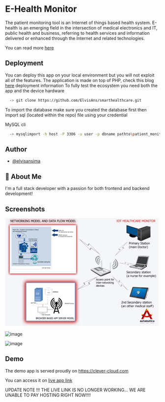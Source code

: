 
# E-Health Monitor

The patient monitoring tool is an Internet of things based health system. E-health is an
emerging field in the intersection of medical electronics and IT, public health
and business, referring to health services and information delivered or enhanced through the Internet and related technologies.

You can read more [here](https://drive.google.com/file/d/1Dk49aXsfDv07lNoJFKYdP_WonEkIg3-p/view?usp=sharing)


## Deployment

You can deploy this app on your local environment but you will not
exploit all of the features.
The application is made on top of PHP, check this blog [here](https://docs.php.earth/misc/deployment/) deployment information 
To fully test the ecosystem you need both the app and the device hardware

```bash
  -> git clone https://github.com/ElvisAns/smarthealthcare.git

```

To import the database make sure you created the database first then import sql (located within the repo) file
using your credential 

MySQL cli
```bash
  -> mysqlimport -h host -P 3306 -u user -p dbname pathto\patient_monitor final.sql

```



## Author

- [@elvisansima](https://elvisansima.netlify.app/)


## 🚀 About Me
I'm a full stack developer with a passion for both frontend and backend development!


## Screenshots
<img src="data flow model.jpg" width="500">


![image](https://user-images.githubusercontent.com/35831811/167665804-772aa75b-bf94-4351-a5bc-ad2f8dcc6269.png)

![image](https://user-images.githubusercontent.com/35831811/167666230-d3c97d55-60d7-47ed-805e-acbf60d9f6d5.png)



## Demo

The demo app is served proudly on 
https://clever-cloud.com

You can access it on [live app link](https://ehealthmonitor.cleverapps.io/)


UPDATE NOTE !!! THE LIVE LINK IS NO LONGER WORKING...
WE ARE UNABLE TO PAY HOSTING RIGHT NOW!!!!
